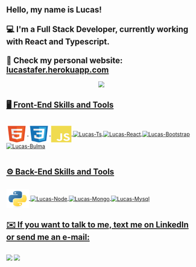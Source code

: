<h2> Hello, my name is Lucas!
  <br/><br/>
  💻 I'm a Full Stack Developer, currently working with React and Typescript.
  <br/><br/>
  🎨 Check my personal website: <a target="_blank" href="https://lucastafer.herokuapp.com/">lucastafer.herokuapp.com</a>
</h2>

<div align="center">
  <a href="https://github.com/lucastafer">
 
  <img height="160em" src="https://github-readme-stats.vercel.app/api/top-langs/?username=lucastafer&layout=compact&langs_count=16&theme=dark"/>
</div>

<h2>🖥️ Front-End Skills and Tools</h2>
<div style="display: inline_block"><br>
  <img align="center" alt="Lucas-HTML" height="45" width="55" src="https://raw.githubusercontent.com/devicons/devicon/master/icons/html5/html5-original.svg">
  <img align="center" alt="Lucas-CSS" height="45" width="55" src="https://raw.githubusercontent.com/devicons/devicon/master/icons/css3/css3-original.svg">
  <img align="center" alt="Lucas-Js" height="45" width="55" src="https://raw.githubusercontent.com/devicons/devicon/master/icons/javascript/javascript-plain.svg">
  <img align="center" alt="Lucas-Ts" height="45" width="55" src="https://cdn.jsdelivr.net/gh/devicons/devicon/icons/typescript/typescript-original.svg" />

  
  <img align="center" alt="Lucas-React" height="45" width="55" src="https://cdn.jsdelivr.net/gh/devicons/devicon/icons/react/react-original.svg">
  <img align="center" alt="Lucas-Bootstrap" height="45" width="55" src="https://cdn.jsdelivr.net/gh/devicons/devicon/icons/bootstrap/bootstrap-original.svg">
  <img align="center" alt="Lucas-Bulma" height="40" width="50" src="https://cdn.jsdelivr.net/gh/devicons/devicon/icons/bulma/bulma-plain.svg">
</div>
  
  <br>
  
<h2>⚙️ Back-End Skills and Tools</h2>
<div style="display: inline_block"><br>
  <img align="center" alt="Lucas-Python" height="50" width="60" src="https://raw.githubusercontent.com/devicons/devicon/master/icons/python/python-original.svg">
  <img align="center" alt="Lucas-Node" height="80" width="120" src="https://cdn.jsdelivr.net/gh/devicons/devicon/icons/nodejs/nodejs-original-wordmark.svg" />
  <img align="center" alt="Lucas-Mongo" height="60" width="70" src="https://cdn.jsdelivr.net/gh/devicons/devicon/icons/mongodb/mongodb-plain-wordmark.svg" />
  <img align="center" alt="Lucas-Mysql" height="80" width="120" src="https://cdn.jsdelivr.net/gh/devicons/devicon/icons/mysql/mysql-original-wordmark.svg" />

</div>
  
##
## ✉️ If you want to talk to me, text me on LinkedIn or send me an e-mail:
  <br>
<div>
  <a href="https://www.linkedin.com/in/lucastafer" target="_blank"><img src="https://img.shields.io/badge/-LinkedIn-%230077B5?style=for-the-badge&logo=linkedin&logoColor=white" target="_blank"></a> 
  </a>
  <a href = "mailto:lucastafer.dev@gmail.com"><img src="https://img.shields.io/badge/-Gmail-%23333?style=for-the-badge&logo=gmail&logoColor=red" target="_blank">
 
</div>
